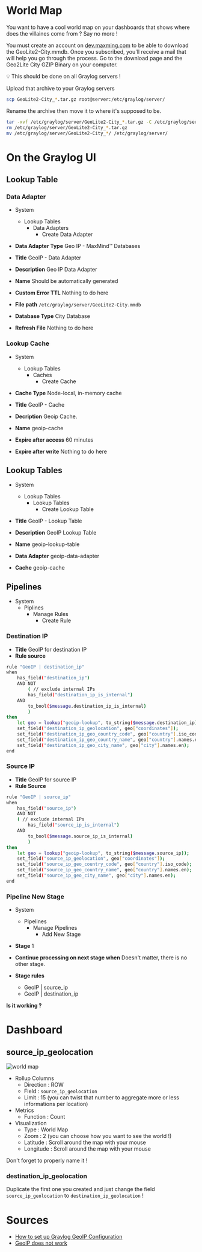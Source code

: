 # World Map

You want to have a cool world map on your dashboards that shows where does the villaines come from ? Say no more !

You must create an account on [dev.maxming.com](https://dev.maxmind.com/geoip/geolite2-free-geolocation-data?lang=en) to be able to download the GeoLite2-City.mmdb. Once you subscribed, you'll receive a mail that will help you go through the process.
Go to the download page and the Geo2Lite City GZIP Binary on your computer.

<aside>
💡 This should be done on all Graylog servers !
</aside>

Upload that archive to your Graylog servers
```bash
scp GeoLite2-City_*.tar.gz root@server:/etc/graylog/server/
```

Rename the archive then move it to where it's supposed to be.

```bash
tar -xvf /etc/graylog/server/GeoLite2-City_*.tar.gz -C /etc/graylog/server/
rm /etc/graylog/server/GeoLite2-City_*.tar.gz
mv /etc/graylog/server/GeoLite2-City_*/ /etc/graylog/server/
```

# On the Graylog UI

## Lookup Table

### Data Adapter

- System
    - Lookup Tables
        - Data Adapters
            - Create Data Adapter

- **Data Adapter Type**
Geo IP - MaxMind™ Databases
- **Title**
GeoIP - Data Adapter
- **Description**
Geo IP Data Adapter
- **Name**
Should be automatically generated
- **Custom Error TTL**
Nothing to do here
- **File path**
`/etc/graylog/server/GeoLite2-City.mmdb`
- **Database Type**
City Database
- **Refresh File**
Nothing to do here

### Lookup Cache

- System
    - Lookup Tables
        - Caches
            - Create Cache

- **Cache Type**
Node-local, in-memory cache
- **Title**
GeoIP - Cache
- **Decription**
Geoip Cache.
- **Name**
geoip-cache
- **Expire after access**
60 minutes
- **Expire after write**
Nothing to do here

## Lookup Tables

- System
    - Lookup Tables
        - Lookup Tables
            - Create Lookup Table

- **Title**
GeoIP - Lookup Table
- **Description**
GeoIP Lookup Table
- **Name**
geoip-lookup-table
- **Data Adapter**
geoip-data-adapter
- **Cache**
geoip-cache

## Pipelines

- System
    - Piplines
        - Manage Rules
            - Create Rule

### Destination IP

- **Title**
GeoIP for destination IP
- **Rule source**
    
```bash
rule "GeoIP | destination_ip"
when
	has_field("destination_ip")
	AND NOT 
    	( // exclude internal IPs
		has_field("destination_ip_is_internal")
	AND
		to_bool($message.destination_ip_is_internal)
    	)
then
	let geo = lookup("geoip-lookup", to_string($message.destination_ip));
	set_field("destination_ip_geolocation", geo["coordinates"]);
	set_field("destination_ip_geo_country_code", geo["country"].iso_code);
	set_field("destination_ip_geo_country_name", geo["country"].names.en);
	set_field("destination_ip_geo_city_name", geo["city"].names.en);
end
```

### Source IP

- **Title**
GeoIP for source IP
- **Rule Source**
    
```bash
rule "GeoIP | source_ip"
when
	has_field("source_ip")
	AND NOT 
	( // exclude internal IPs
		has_field("source_ip_is_internal")
	AND
		to_bool($message.source_ip_is_internal)
    	)
then
	let geo = lookup("geoip-lookup", to_string($message.source_ip));
	set_field("source_ip_geolocation", geo["coordinates"]);
	set_field("source_ip_geo_country_code", geo["country"].iso_code);
	set_field("source_ip_geo_country_name", geo["country"].names.en);
	set_field("source_ip_geo_city_name", geo["city"].names.en);
end
```

### Pipeline New Stage

- System
    - Pipelines
        - Manage Pipelines
            - Add New Stage

- **Stage**
1

- **Continue processing on next stage when**
Doesn't matter, there is no other stage.

- **Stage rules**
	- GeoIP | source_ip
	- GeoIP | destination_ip

**Is it working ?**

# Dashboard

## source_ip_geolocation

![world map](https://raw.githubusercontent.com/nerd-in-a-mooc/graylog/main/images/geoip_source_ip_geolocation_map.png)

- Rollup Columns
	- Direction : ROW
	- Field : `source_ip_geolocation`
	- Limit : 15 (you can twist that number to aggregate more or less informations per location)
- Metrics
	- Function : Count
- Visualization
	- Type : World Map
	- Zoom : 2 (you can choose how you want to see the world !)
	- Latitude : Scroll around the map with your mouse
	- Longitude : Scroll around the map with your mouse

Don't forget to properly name it !

### destination_ip_geolocation

Duplicate the first one you created and just change the field `source_ip_geolocation` to `destination_ip_geolocation` !

# Sources

- [How to set up Graylog GeoIP Configuration](https://www.graylog.org/post/how-to-set-up-graylog-geoip-configuration)
- [GeoIP does not work](https://community.graylog.org/t/graylog-4-0-5-geoip-does-not-work/19916/8)
